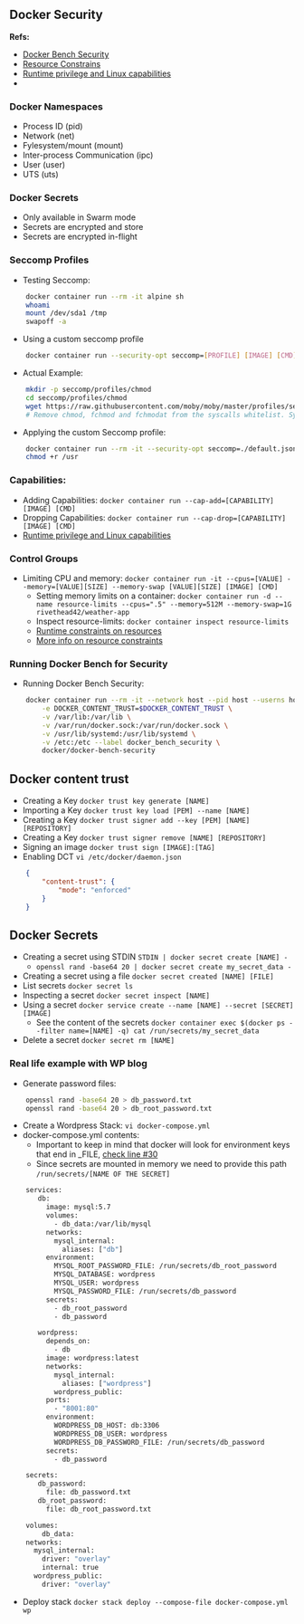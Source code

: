 ## Docker Security

**Refs:**
* [Docker Bench Security](https://github.com/docker/docker-bench-security)
* [Resource Constrains](https://docs.docker.com/config/containers/resource_constraints/)
* [Runtime privilege and Linux capabilities](https://docs.docker.com/engine/reference/run/#runtime-privilege-and-linux-capabilities)
* 


### Docker Namespaces
* Process ID (pid)
* Network (net)
* Fylesystem/mount (mount)
* Inter-process Communication (ipc)
* User (user)
* UTS (uts)

### Docker Secrets
* Only available in Swarm mode
* Secrets are encrypted and store
* Secrets are encrypted in-flight

### Seccomp Profiles
* Testing Seccomp:
```bash
    docker container run --rm -it alpine sh
    whoami
    mount /dev/sda1 /tmp
    swapoff -a
```
* Using a custom seccomp profile
```bash
    docker container run --security-opt seccomp=[PROFILE] [IMAGE] [CMD]
```
* Actual Example:
```bash
    mkdir -p seccomp/profiles/chmod
    cd seccomp/profiles/chmod
    wget https://raw.githubusercontent.com/moby/moby/master/profiles/seccomp/default.json
    # Remove chmod, fchmod and fchmodat from the syscalls whitelist. Syscalls starts at line 52.
```
* Applying the custom Seccomp profile:
```bash
    docker container run --rm -it --security-opt seccomp=./default.json alpine sh
    chmod +r /usr
```
### Capabilities:
* Adding Capabilities: `docker container run --cap-add=[CAPABILITY] [IMAGE] [CMD]`
* Dropping Capabilities: `docker container run --cap-drop=[CAPABILITY] [IMAGE] [CMD]`
* [Runtime privilege and Linux capabilities](https://docs.docker.com/engine/reference/run/#runtime-privilege-and-linux-capabilities)

### Control Groups
* Limiting CPU and memory:
`docker container run -it --cpus=[VALUE] --memory=[VALUE][SIZE] --memory-swap [VALUE][SIZE] [IMAGE] [CMD]`
  * Setting memory limits on a container:
    `docker container run -d --name resource-limits --cpus=".5" --memory=512M --memory-swap=1G rivethead42/weather-app`
  * Inspect resource-limits:
    `docker container inspect resource-limits`
  * [Runtime constraints on resources](https://docs.docker.com/engine/reference/run/#runtime-constraints-on-resources)
  * [More info on resource constraints](https://docs.docker.com/config/containers/resource_constraints/)

### Running Docker Bench for Security
* Running Docker Bench Security:
``` bash
    docker container run --rm -it --network host --pid host --userns host --cap-add audit_control \
        -e DOCKER_CONTENT_TRUST=$DOCKER_CONTENT_TRUST \
        -v /var/lib:/var/lib \
        -v /var/run/docker.sock:/var/run/docker.sock \
        -v /usr/lib/systemd:/usr/lib/systemd \
        -v /etc:/etc --label docker_bench_security \
        docker/docker-bench-security
```

## Docker content trust
* Creating a Key `docker trust key generate [NAME]`
* Importing a Key `docker trust key load [PEM] --name [NAME]`
* Creating a Key `docker trust signer add --key [PEM] [NAME] [REPOSITORY]`
* Creating a Key `docker trust signer remove [NAME] [REPOSITORY]`
* Signing an image `docker trust sign [IMAGE]:[TAG]`
* Enabling DCT `vi /etc/docker/daemon.json`
```json
    {
        "content-trust": {
            "mode": "enforced"
        }
    }
```

## Docker Secrets
* Creating a secret using STDIN `STDIN | docker secret create [NAME] -`
  * `openssl rand -base64 20 | docker secret create my_secret_data -`
* Creating a secret using a file `docker secret created [NAME] [FILE]`
* List secrets `docker secret ls`
* Inspecting a secret `docker secret inspect [NAME]`
* Using a secret `docker service create --name [NAME] --secret [SECRET] [IMAGE]`
  * See the content of the secrets `docker container exec $(docker ps --filter name=[NAME] -q) cat /run/secrets/my_secret_data`
* Delete a secret `docker secret rm [NAME]`

### Real life example with WP blog
* Generate password files:
```bash
    openssl rand -base64 20 > db_password.txt
    openssl rand -base64 20 > db_root_password.txt
```
* Create a Wordpress Stack: `vi docker-compose.yml`
* docker-compose.yml contents:
  * Important to keep in mind that docker will look for environment keys that end in _FILE, [check line #30](https://github.com/docker-library/mysql/blob/master/8.0/docker-entrypoint.sh)
  * Since secrets are mounted in memory we need to provide this path `/run/secrets/[NAME OF THE SECRET]`
```dockerfile
    services:
       db:
         image: mysql:5.7
         volumes:
           - db_data:/var/lib/mysql
         networks:
           mysql_internal:
             aliases: ["db"]
         environment:
           MYSQL_ROOT_PASSWORD_FILE: /run/secrets/db_root_password
           MYSQL_DATABASE: wordpress
           MYSQL_USER: wordpress
           MYSQL_PASSWORD_FILE: /run/secrets/db_password
         secrets:
           - db_root_password
           - db_password

       wordpress:
         depends_on:
           - db
         image: wordpress:latest
         networks:
           mysql_internal:
             aliases: ["wordpress"]
           wordpress_public:
         ports:
           - "8001:80"
         environment:
           WORDPRESS_DB_HOST: db:3306
           WORDPRESS_DB_USER: wordpress
           WORDPRESS_DB_PASSWORD_FILE: /run/secrets/db_password
         secrets:
           - db_password

    secrets:
       db_password:
         file: db_password.txt
       db_root_password:
         file: db_root_password.txt

    volumes:
        db_data:
    networks:
      mysql_internal:
        driver: "overlay"
        internal: true
      wordpress_public:
        driver: "overlay"
```
* Deploy stack `docker stack deploy --compose-file docker-compose.yml wp`